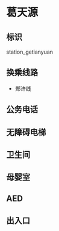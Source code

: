 # 葛天源

## 标识

station_getianyuan

## 换乘线路

- 郑许线

## 公务电话



## 无障碍电梯



## 卫生间



## 母婴室



## AED



## 出入口

